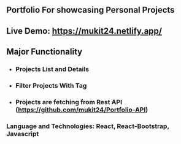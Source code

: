 ## Portfolio For showcasing Personal Projects
## Live Demo: https://mukit24.netlify.app/
## Major Functionality

* ### Projects List and Details 
* ### Filter Projects With Tag
* ### Projects are fetching from Rest API (https://github.com/mukit24/Portfolio-API)

### Language and Technologies: React, React-Bootstrap, Javascript
